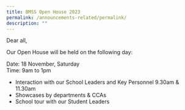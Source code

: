 ```yaml
---
title: BMSS Open House 2023
permalink: /announcements-related/permalink/
description: ""
---
```

Dear all,

Our Open House will be held on the following day:

Date: 18 November, Saturday<br>
Time: 9am to 1pm

* Interaction with our School Leaders and Key Personnel 9.30am &amp; 11.30am
* Showcases by departments &amp; CCAs
* School tour with our Student Leaders